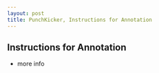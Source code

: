```yaml
---
layout: post
title: PunchKicker, Instructions for Annotation
---
```


## Instructions for Annotation
 - more info
